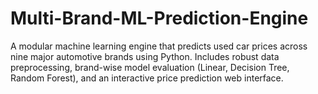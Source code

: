 # Multi-Brand-ML-Prediction-Engine
A modular machine learning engine that predicts used car prices across nine major automotive brands using Python. Includes robust data preprocessing, brand-wise model evaluation (Linear, Decision Tree, Random Forest), and an interactive price prediction web interface.
